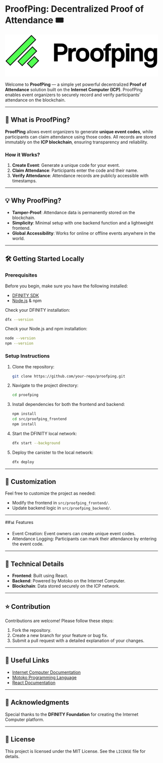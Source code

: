 # ProofPing: Decentralized Proof of Attendance 🎟️
![ProofPing Logo](./src/proofping_frontend/public/images/proofping-logo.png)

Welcome to **ProofPing** — a simple yet powerful decentralized **Proof of Attendance** solution built on the **Internet Computer (ICP)**. ProofPing enables event organizers to securely record and verify participants' attendance on the blockchain.  

---

## 🚀 What is ProofPing?

**ProofPing** allows event organizers to generate **unique event codes**, while participants can claim attendance using those codes. All records are stored immutably on the **ICP blockchain**, ensuring transparency and reliability.

### **How it Works?**
1. **Create Event**: Generate a unique code for your event.  
2. **Claim Attendance**: Participants enter the code and their name.  
3. **Verify Attendance**: Attendance records are publicly accessible with timestamps.  

---

## 💡 Why ProofPing?

- **Tamper-Proof**: Attendance data is permanently stored on the blockchain.  
- **Simplicity**: Minimal setup with one backend function and a lightweight frontend.  
- **Global Accessibility**: Works for online or offline events anywhere in the world.  

---

## 🛠️ Getting Started Locally

### **Prerequisites**
Before you begin, make sure you have the following installed:

- [DFINITY SDK](https://internetcomputer.org/docs/current/developer-docs/setup/install)  
- [Node.js](https://nodejs.org/) & npm  

Check your DFINITY installation:
```bash
dfx --version
```

Check your Node.js and npm installation:
```bash
node --version
npm --version
```

### **Setup Instructions**
1. Clone the repository:
   ```bash
   git clone https://github.com/your-repo/proofping.git
   ```

2. Navigate to the project directory:
   ```bash
   cd proofping
   ```

3. Install dependencies for both the frontend and backend:
   ```bash
   npm install
   cd src/proofping_frontend
   npm install
   ```

4. Start the DFINITY local network:
   ```bash
   dfx start --background
   ```

5. Deploy the canister to the local network:
   ```bash
   dfx deploy
   ```

---

## 🎨 Customization
Feel free to customize the project as needed:
- Modify the frontend in `src/proofping_frontend/`.
- Update backend logic in `src/proofping_backend/`.

---

##📊 Features
- Event Creation: Event owners can create unique event codes.
- Attendance Logging: Participants can mark their attendance by entering the event code.
---

## 🔧 Technical Details
- **Frontend**: Built using React.
- **Backend**: Powered by Motoko on the Internet Computer.
- **Blockchain**: Data stored securely on the ICP network.

---

## ⭐ Contribution
Contributions are welcome! Please follow these steps:
1. Fork the repository.
2. Create a new branch for your feature or bug fix.
3. Submit a pull request with a detailed explanation of your changes.

---

## 🔗 Useful Links
- [Internet Computer Documentation](https://internetcomputer.org/docs/current/developer-docs/)  
- [Motoko Programming Language](https://internetcomputer.org/docs/current/motoko/main/motoko)  
- [React Documentation](https://react.dev/)  

---

## 🙏 Acknowledgments
Special thanks to the **DFINITY Foundation** for creating the Internet Computer platform.

---

## 📢 License
This project is licensed under the MIT License. See the `LICENSE` file for details.

